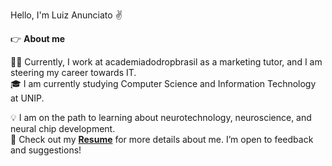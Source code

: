 Hello, I'm Luiz Anunciato ✌️

👉 **About me**

👨‍💻 Currently, I work at academiadodropbrasil as a marketing tutor, and I am steering my career towards IT.  
🎓 I am currently studying Computer Science and Information Technology at UNIP.  

💡 I am on the path to learning about neurotechnology, neuroscience, and neural chip development.  
📄 Check out my [**Resume**](https://drive.google.com/file/d/1uNdgsLwClp_OsWxQkYuN39pey8EmwOT3/view?usp=sharing) for more details about me. I’m open to feedback and suggestions!  
